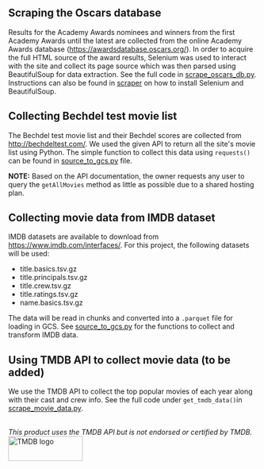 ## Scraping the Oscars database
Results for the Academy Awards nominees and winners from the first Academy Awards until the latest are collected from the online Academy Awards database (https://awardsdatabase.oscars.org/). In order to acquire the full HTML source of the award results, Selenium was used to interact with the site and collect its page source which was then parsed using BeautifulSoup for data extraction. See the full code in [scrape_oscars_db.py](https://github.com/dherzey/bechdel-movies-project/blob/main/scraper/scrape_oscars_db.py). Instructions can also be found in [scraper](https://github.com/dherzey/bechdel-movies-project/blob/main/scraper) on how to install Selenium and BeautifulSoup. 

## Collecting Bechdel test movie list
The Bechdel test movie list and their Bechdel scores are collected from http://bechdeltest.com/. We used the given API to return all the site's movie list using Python. The simple function to collect this data using `requests()` can be found in [source_to_gcs.py](https://github.com/dherzey/bechdel-movies-project/blob/main/etl/source_to_gcs.py) file.

**NOTE:** Based on the API documentation, the owner requests any user to query the `getAllMovies` method as little as possible due to a shared hosting plan.

## Collecting movie data from IMDB dataset
IMDB datasets are available to download from https://www.imdb.com/interfaces/. For this project, the following datasets will be used:
- title.basics.tsv.gz
- title.principals.tsv.gz
- title.crew.tsv.gz
- title.ratings.tsv.gz
- name.basics.tsv.gz

The data will be read in chunks and converted into a `.parquet` file for loading in GCS. See [source_to_gcs.py](https://github.com/dherzey/bechdel-movies-project/blob/main/etl/source_to_gcs.py) for the functions to collect and transform IMDB data.

## Using TMDB API to collect movie data (to be added)
We use the TMDB API to collect the top popular movies of each year along with their cast and crew info. See the full code under `get_tmdb_data()`in [scrape_movie_data.py](https://github.com/dherzey/bechdel-movies-project/blob/main/scraper/scrape_movie_data.py).

<br>
<i>This product uses the TMDB API but is not endorsed or certified by TMDB.</i>
<img src="https://www.themoviedb.org/assets/2/v4/logos/v2/blue_long_2-9665a76b1ae401a510ec1e0ca40ddcb3b0cfe45f1d51b77a308fea0845885648.svg" alt="TMDB logo" style="height: 50px; width:150px"/>